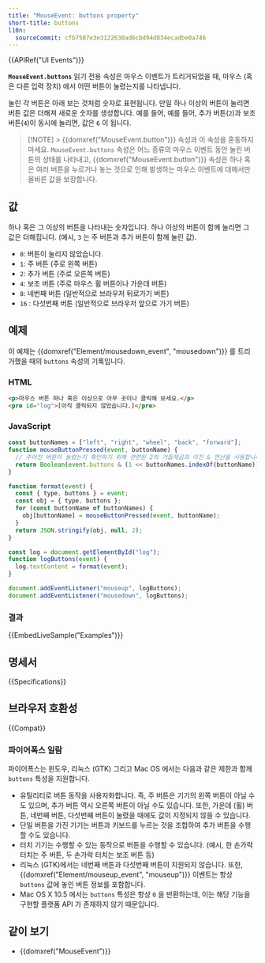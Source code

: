 ```yaml
---
title: "MouseEvent: buttons property"
short-title: buttons
l10n:
  sourceCommit: cfb7587e3e3122630ad6cbd94d834ecadbe0a746
---
```


{{APIRef("UI Events")}}

**`MouseEvent.buttons`** 읽기 전용 속성은 마우스 이벤트가 트리거되었을 때, 마우스 (혹은 다른 입력 장치) 에서 어떤 버튼이 눌렸는지를 나타냅니다.

눌린 각 버튼은 아래 보는 것처럼 숫자로 표현됩니다.
만일 하나 이상의 버튼이 눌리면 버튼 값은 더해져 새로운 숫자를 생성합니다.
예를 들어, 예를 들어, 추가 버튼(`2`)과 보조 버튼(`4`)이 동시에 눌리면, 값은 `6` 이 됩니다.

> [!NOTE] > {{domxref("MouseEvent.button")}} 속성과 이 속성을 혼동하지 마세요.
> `MouseEvent.buttons` 속성은 어느 종류의 마우스 이벤트 동안 눌린 버튼의 상태를 나타내고,
> {{domxref("MouseEvent.button")}} 속성은 하나 혹은 여러 버튼을 누르거나 놓는 것으로 인해 발생하는 마우스 이벤트에 대해서만 올바른 값을 보장합니다.

## 값

하나 혹은 그 이상의 버튼을 나타내는 숫자입니다.
하나 이상의 버튼이 함께 눌리면 그 값은 더해집니다. (예시, `3` 는 주 버튼과 추가 버튼이 함께 눌린 값).

- `0`: 버튼이 눌리지 않았습니다.
- `1`: 주 버튼 (주로 왼쪽 버튼)
- `2`: 추가 버튼 (주로 오른쪽 버튼)
- `4`: 보조 버튼 (주로 마우스 휠 버튼이나 가운데 버튼)
- `8`: 네번째 버튼 (일반적으로 브라우저 뒤로가기 버튼)
- `16` : 다섯번째 버튼 (일반적으로 브라우저 앞으로 가기 버튼)

## 예제

이 예제는 {{domxref("Element/mousedown_event", "mousedown")}} 를 트리거했을 때의 `buttons` 속성의 기록입니다.

### HTML

```html
<p>마우스 버튼 하나 혹은 이상으로 아무 곳이나 클릭해 보세요.</p>
<pre id="log">[아직 클릭되지 않았습니다.]</pre>
```

### JavaScript

```js
const buttonNames = ["left", "right", "wheel", "back", "forward"];
function mouseButtonPressed(event, buttonName) {
  // 주어진 버튼이 눌렸는지 확인하기 위해 관련된 2의 거듭제곱과 이진 & 연산을 사용합니다.
  return Boolean(event.buttons & (1 << buttonNames.indexOf(buttonName)));
}

function format(event) {
  const { type, buttons } = event;
  const obj = { type, buttons };
  for (const buttonName of buttonNames) {
    obj[buttonName] = mouseButtonPressed(event, buttonName);
  }
  return JSON.stringify(obj, null, 2);
}

const log = document.getElementById("log");
function logButtons(event) {
  log.textContent = format(event);
}

document.addEventListener("mouseup", logButtons);
document.addEventListener("mousedown", logButtons);
```

### 결과

{{EmbedLiveSample("Examples")}}

## 명세서

{{Specifications}}

## 브라우저 호환성

{{Compat}}

### 파이어폭스 일람

파이어폭스는 윈도우, 리눅스 (GTK) 그리고 Mac OS 에서는 다음과 같은 제한과 함께 `buttons` 특성을 지원합니다.

- 유틸리티로 버튼 동작을 사용자화합니다.
  즉, 주 버튼은 기기의 왼쪽 버튼이 아닐 수도 있으며, 추가 버튼 역시 오른쪽 버튼이 아닐 수도 있습니다.
  또한, 가운데 (휠) 버튼, 네번째 버튼, 다섯번째 버튼이 눌렸을 때에도 값이 지정되지 않을 수 있습니다.
- 단일 버튼을 가진 기기는 버튼과 키보드를 누르는 것을 조합하여 추가 버튼을 수행할 수도 있습니다.
- 터치 기기는 수행할 수 있는 동작으로 버튼을 수행할 수 있습니다. (예시, 한 손가락 터치는 주 버튼, 두 손가락 터치는 보조 버튼 등)
- 리눅스 (GTK)에서는 네번째 버튼과 다섯번째 버튼이 지원되지 않습니다.
  또한, {{domxref("Element/mouseup_event", "mouseup")}} 이벤트는 항상 `buttons` 값에 놓인 버튼 정보를 포함합니다.
- Mac OS X 10.5 에서는 `buttons` 특성은 항상 `0` 을 반환하는데, 이는 해당 기능을 구현할 플랫폼 API 가 존재하지 않기 때문입니다.

## 같이 보기

- {{domxref("MouseEvent")}}
